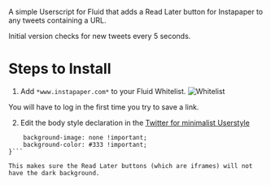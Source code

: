 A simple Userscript for Fluid that adds a Read Later button for Instapaper to any tweets containing a URL.

Initial version checks for new tweets every 5 seconds.

# Steps to Install

1. Add ```*www.instapaper.com*``` to your Fluid Whitelist.
![Whitelist](http://f.cl.ly/items/1p1M1e0I3p1a3h130d3S/url%20whitelist.png)

  You will have to log in the first time you try to save a link.

2. Edit the body style declaration in the [Twitter for minimalist Userstyle](http://craigmod.com/satellite/twitter_for_minimalists/)

  ```body.logged-in {
      background-image: none !important;
      background-color: #333 !important;
  }```

  This makes sure the Read Later buttons (which are iframes) will not have the dark background.
